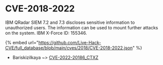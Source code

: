 # CVE-2018-2022

IBM QRadar SIEM 7.2 and 7.3 discloses sensitive information to unauthorized users. The information can be used to mount further attacks on the system. IBM X-Force ID: 155346.

{% embed url="https://github.com/Live-Hack-CVE/full_database/blob/main/cves/2018/CVE-2018-2022.json" %}


* Bariskizilkaya ~> [CVE-2022-20186_CTXZ](https://zeste.alice-snow.ru/2018/database/cve-2018-2022/cve-2022-20186_ctxz-bariskizilkaya)